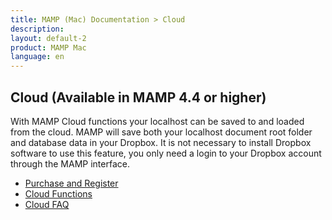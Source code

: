 ```yaml
---
title: MAMP (Mac) Documentation > Cloud 
description: 
layout: default-2
product: MAMP Mac
language: en
---
```


## Cloud (Available in MAMP 4.4 or higher)

With MAMP Cloud functions your localhost can be saved to and loaded from the cloud. MAMP will save both your localhost document root folder and database data in your Dropbox. It is not necessary to install Dropbox software to use this feature, you only need a login to your Dropbox account through the MAMP interface.

- [Purchase and Register](PurchaseRegister/)
- [Cloud Functions](CloudFunctions/)
- [Cloud FAQ](../FAQ#cloud/)
